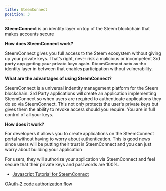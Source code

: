 ```yaml
---
title: SteemConnect
position: 3
---
```


**SteemConnect** is an identity layer on top of the Steem blockchain that makes accounts secure

**How does SteemConnect work?**

SteemConnect gives you full access to the Steem ecosystem without giving up your private keys. That’s right, never risk a malicious or incompetent 3rd party app getting your private keys again. SteemConnect acts as the identity layer in between that enables participation without vulnerability.

**What are the advantages of using SteemConnect?**

SteemConnect is a universal indentity management platform for the Steem blockchain. 3rd Party applications will create an application implementing SteemConnect so when users are required to authenticate applications they do so via SteemConnect. This not only protects the user's private keys but gives them the ability to revoke access should you require. You are in full control of all your keys.

**How does it work?**

For developers it allows you to create applications on the SteemConnect portal without having to worry about authentication. This is good news since users will be putting their trust in SteemConnect and you can just worry about building your application

For users, they will authorize your application via SteemConnect and feel secure that their private keys and passwords are 100%. 

- [Javascript Tutorial for SteemConnect](/tutorials-javascript/steemconnect)

[OAuth-2 code authorization flow](https://github.com/steemit/steemconnect/wiki/OAuth-2#code-authorization-flow)
